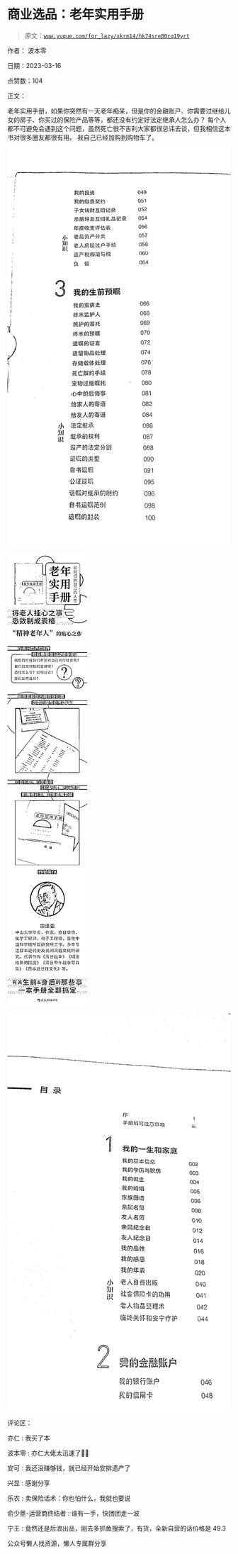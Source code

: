 # 商业选品：老年实用手册

> 原文：[`www.yuque.com/for_lazy/xkrm14/hk74sre80rq19yrt`](https://www.yuque.com/for_lazy/xkrm14/hk74sre80rq19yrt)

作者： 波本零

日期：2023-03-16

点赞数：104

正文：

老年实用手册，如果你突然有一天老年痴呆，但是你的金融账户、你需要过继给儿女的房子、你买过的保险产品等等，都还没有约定好法定继承人怎么办？ 每个人都不可避免会遇到这个问题，虽然死亡很不吉利大家都很忌讳去谈，但我相信这本书对很多圈友都很有用。 我自己已经加购到购物车了。

![](img/d8785f5dbf6b229aff2dd440f09a115b.png)  

![](img/e93683d9f08130ae9f0b5fafebd8ebf3.png)  

![](img/03046b547a6622364444d587d951bf87.png)  

评论区：

亦仁 : 我买了本

波本零 : 亦仁大佬太迅速了👍🏻

安可 : 我还没赚够钱，就已经开始安排遗产了

兴显 : 感谢分享

乐农 : 卖保险话术：你也怕什么，我就也要说

俞少茞-运营商终结者 : 谁有一手，快团团走一波

宁王 : 竟然还是后浪出品，刚去多抓鱼搜索了，有货，全新自营的话价格是 49.3

公众号懒人找资源，懒人专属群分享

